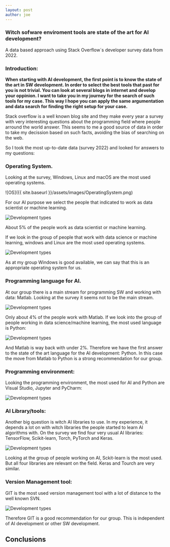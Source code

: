 ```yaml
---
layout: post
author: joe
---
```

### Witch sofware enviroment tools are state of the art for AI development?
A data based approach using Stack Overflow´s developer survey data from 2022.

### Introduction:
**When starting with AI development, the first point is to know the state of the art in SW development.  In order to select the best tools that past for you is not trivial. 
You can look at several blogs in internet and develop your oppinion. 
I want to take you in my journey for the search of such tools for my case. This way I hope you can apply the same argumentation and data search for finding the right setup for your case.**

Stack overflow is a well known blog site and they make every year a survey with very interesting questions about the programming field where people arround the world answer. This seems to me a good source of data in order to take my decission based on such facts, avoiding the bias of searching on the web.

So I took the most up-to-date data (survey 2022) and looked for answers to my questions:



### Operating System.
Looking at the survey, Windows, Linux and macOS are the most used operating systems. 

![OS]({{ site.baseurl }}/assets/images/OperatingSystem.png)

For our AI purpose we select the people that indicated to work as data scientist or machine learning.

![Development types](/SurveyBlog/assets/images/ML_group.png)

About 5% of the people work as data scientist or machine learning. 

If we look in the group of people that work with data science or machine learning, windows and Linux are the most used operating systems.


![Development types](/SurveyBlog/assets/images/OperatingSystemML.png)

As at my group Windows is good available, we can say that this is an appropriate operating system for us.

### Programming language for AI.

At our group there is a main stream for programming SW and working with data: Matlab.
Looking at the survey it seems not to be the main stream.

![Development types](/SurveyBlog/assets/images/Matlab.png)

Only about 4% of the people work with Matlab. 
If we look into the group of people working in data science/machine learning, the most used language is Python:

![Development types](/SurveyBlog/assets/images/AI_language.png)

And Matlab is way back with under 2%. 
Therefore we have the first answer to the state of the art language for the AI development: Python.
In this case the move from Matlab to Python is a strong recommendation for our group.

### Programming environment:
Looking the programming environment, the most used for AI and Python are Visual Studio, Jupyter and PyCharm:

![Development types](/SurveyBlog/assets/images/AI_ProgEnv.png)

### AI Library/tools: 
Another big question is witch AI libraries to use. In my experience, it depends a lot on with witch libraries the people started to learn AI algorithms with.
On the survey we find four very usual AI libraries: TensorFlow, Scikit-learn, Torch, PyTorch and Keras.

![Development types](/SurveyBlog/assets/images/AI_libraries.png)

Looking at the group of people working on AI, Sckit-learn  is the most used. But all four libraries are relevant on the field.  Keras and Tourch are very similar.


### Version Management tool:
GIT is the most used version management tool with a lot of distance to the well known SVN. 

![Development types](/SurveyBlog/assets/images/GIT.png)

Therefore GIT is a good recommendation for our group. This is independent of AI development or other SW development. 

## Conclusions








